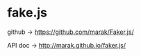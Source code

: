 # fake.js

github -> https://github.com/marak/Faker.js/

API doc -> http://marak.github.io/faker.js/
